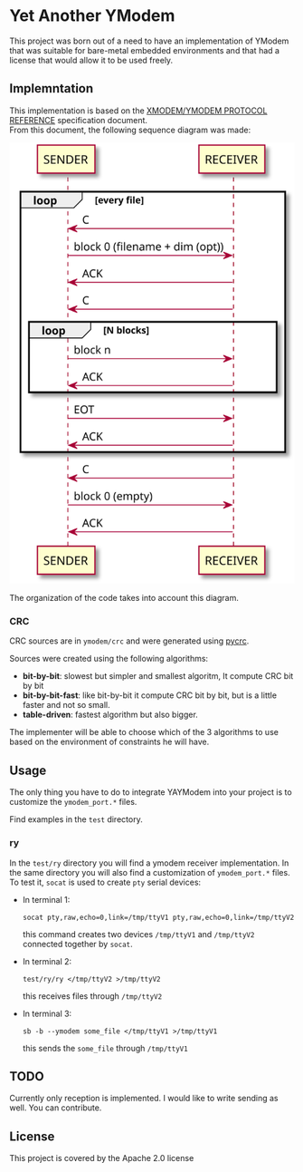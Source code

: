 # Yet Another YModem

This project was born out of a need to have an implementation of YModem that was suitable for bare-metal embedded environments and that had a license that would allow it to be used freely.

## Implemntation

This implementation is based on the [XMODEM/YMODEM PROTOCOL REFERENCE](http://gallium.inria.fr/~doligez/zmodem/ymodem.txt) specification document.<br>
From this document, the following sequence diagram was made:<br>

![sequence diagram](doc/ymodem.svg)

The organization of the code takes into account this diagram.

### CRC

CRC sources are in `ymodem/crc` and were generated using [pycrc](https://pycrc.org/index.html).<br>

Sources were created using the following algorithms:<br>

- **bit-by-bit**: slowest but simpler and smallest algoritm, It compute CRC bit by bit
- **bit-by-bit-fast**: like bit-by-bit it compute CRC bit by bit, but is a little faster and not so small.
- **table-driven**: fastest algorithm but also bigger.

The implementer will be able to choose which of the 3 algorithms to use based on the environment of constraints he will have.


## Usage

The only thing you have to do to integrate YAYModem into your project is to customize the `ymodem_port.*` files.

Find examples in the `test` directory.

### ry

In the `test/ry` directory you will find a ymodem receiver implementation. In the same directory you will also find a customization of `ymodem_port.*` files.<br>
To test it, `socat` is used to create `pty` serial devices:<br>

- In terminal 1:
  ```
  socat pty,raw,echo=0,link=/tmp/ttyV1 pty,raw,echo=0,link=/tmp/ttyV2
  ```
  this command creates two devices `/tmp/ttyV1` and `/tmp/ttyV2` connected together by `socat`.

- In terminal 2:
  ```
  test/ry/ry </tmp/ttyV2 >/tmp/ttyV2
  ```
  this receives files through `/tmp/ttyV2`

- In terminal 3:
  ```
  sb -b --ymodem some_file </tmp/ttyV1 >/tmp/ttyV1
  ```
  this sends the `some_file` through `/tmp/ttyV1`

## TODO

Currently only reception is implemented. I would like to write sending as well. You can contribute.

## License

This project is covered by the Apache 2.0 license
